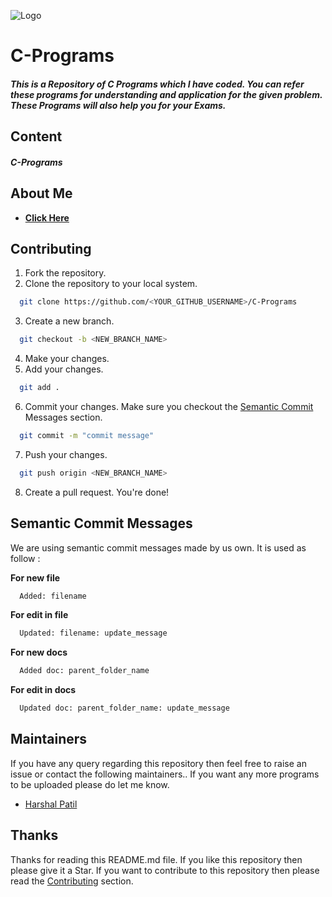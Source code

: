 
![Logo](https://www.bookmyessay.com/wp-content/themes/bme-gk/assets/img/academic-assignment-banner.png)


# C-Programs

##### This is a Repository of C Programs which I have coded. You can refer these programs for understanding and application for the given problem. These Programs will also help you for your Exams.

## Content

##### **C-Programs**

## About Me 

- [**Click Here**](https://www.github.com/harshalself)

## Contributing

1. Fork the repository.
2. Clone the repository to your local system.

```bash
  git clone https://github.com/<YOUR_GITHUB_USERNAME>/C-Programs
```
3. Create a new branch.

```bash
  git checkout -b <NEW_BRANCH_NAME>
```
4. Make your changes.
5. Add your changes.

```bash
  git add .
```
6. Commit your changes. Make sure you checkout the [Semantic Commit](#semantic-commit-messages) Messages section.
```bash
  git commit -m "commit message"
```
7. Push your changes.
```bash
  git push origin <NEW_BRANCH_NAME>
```
8. Create a pull request. You're done!


## Semantic Commit Messages

We are using semantic commit messages made by us own. It is used as follow :

**For new file**
```bash
  Added: filename
```

**For edit in file**
```bash
  Updated: filename: update_message
```

**For new docs**
```bash
  Added doc: parent_folder_name
```

**For edit in docs**
```bash
  Updated doc: parent_folder_name: update_message
```


## Maintainers 

If you have any query regarding this repository then feel free to raise an issue or contact the following maintainers.. If you want any more programs to be uploaded please do let me know.

- [Harshal Patil](https://www.github.com/harshalself)

## Thanks
Thanks for reading this README.md file. If you like this repository then please give it a Star. If you want to contribute to this repository then please read the [Contributing](#contributing) section.
